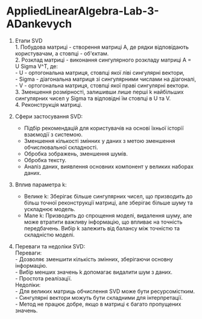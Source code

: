 # AppliedLinearAlgebra-Lab-3-ADankevych

1. Етапи SVD   
          1. Побудова матриці - створення матриці А, де рядки відповідають користувачам, а стовпці - об'єктам.  
          2. Розклад матриці - виконання сингулярного розкладу матриці A = U Sigma V^T, де:  
              - U - ортогональна матриця, стовпці якої ліві сингулярні вектори,  
              - Sigma - діагональна матриця зі сингулярними числами на діагоналі,  
              - V - ортогональна матриця, стовпці якої праві сингулярні вектори.  
          3. Зменшення розмірності, залишивши лише перші k найбільших сингулярних чисел у Sigma та відповідні їм стовпці в U та V.  
          4. Реконструкція матриці.  

2. Сфери застосування SVD:
    - Підбір рекомендацій для користувачів на основі їхньої історії взаємодії з системою.
    - Зменшення кількості змінних у даних з метою зменшення обчислювальної складності.
    - Обробка зображень, зменшення шумів.
    - Обробка тексту.
    - Аналіз даних, виявлення основних компонент у великих наборах даних.

3. Вплив параметра k:
    - Велике k: Зберігає більше сингулярних чисел, що призводить до більш точної реконструкції матриці, але зберігає більше шуму та ускладнює модель.
    - Мале k: Призводить до спрощення моделі, видалення шуму, але може втратити важливу інформацію, що впливає на точність передбачень.
 Вибір k залежить від балансу між точністю та складністю моделі.

4. Переваги та недоліки SVD:    
    Переваги:  
        - Дозволяє зменшити кількість змінних, зберігаючи основну інформацію.  
        - Вибір менших значень k допомагає видалити шум з даних.  
        - Простота реалізації.    
    Недоліки:  
        - Для великих матриць обчислення SVD може бути ресурсомістким.  
        - Сингулярні вектори можуть бути складними для інтерпретації.  
        - Метод не працює добре, якщо в матриці є багато пропущених значень.  


